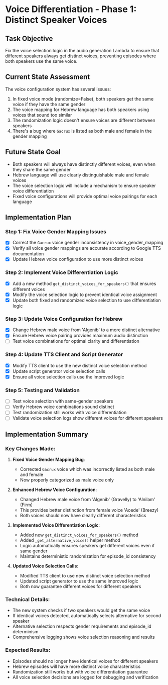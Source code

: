 # Voice Differentiation - Phase 1: Distinct Speaker Voices

## Task Objective
Fix the voice selection logic in the audio generation Lambda to ensure that different speakers always get distinct voices, preventing episodes where both speakers use the same voice.

## Current State Assessment
The voice configuration system has several issues:
1. In fixed voice mode (randomize=False), both speakers get the same voice if they have the same gender
2. The voice mapping for Hebrew language has both speakers using voices that sound too similar
3. The randomization logic doesn't ensure voices are different between speakers
4. There's a bug where `Gacrux` is listed as both male and female in the gender mapping

## Future State Goal
- Both speakers will always have distinctly different voices, even when they share the same gender
- Hebrew language will use clearly distinguishable male and female voices
- The voice selection logic will include a mechanism to ensure speaker voice differentiation
- Fixed voice configurations will provide optimal voice pairings for each language

## Implementation Plan

### Step 1: Fix Voice Gender Mapping Issues
- [x] Correct the `Gacrux` voice gender inconsistency in voice_gender_mapping
- [x] Verify all voice gender mappings are accurate according to Google TTS documentation
- [x] Update Hebrew voice configuration to use more distinct voices

### Step 2: Implement Voice Differentiation Logic
- [x] Add a new method `get_distinct_voices_for_speakers()` that ensures different voices
- [x] Modify the voice selection logic to prevent identical voice assignment
- [x] Update both fixed and randomized voice selection to use differentiation logic

### Step 3: Update Voice Configuration for Hebrew
- [x] Change Hebrew male voice from 'Algenib' to a more distinct alternative
- [x] Ensure Hebrew voice pairing provides maximum audio distinction
- [ ] Test voice combinations for optimal clarity and differentiation

### Step 4: Update TTS Client and Script Generator
- [x] Modify TTS client to use the new distinct voice selection method
- [x] Update script generator voice selection calls
- [x] Ensure all voice selection calls use the improved logic

### Step 5: Testing and Validation
- [ ] Test voice selection with same-gender speakers
- [ ] Verify Hebrew voice combinations sound distinct
- [ ] Test randomization still works with voice differentiation
- [ ] Validate voice selection logs show different voices for different speakers

## Implementation Summary

### Key Changes Made:

1. **Fixed Voice Gender Mapping Bug**: 
   - Corrected `Gacrux` voice which was incorrectly listed as both male and female
   - Now properly categorized as male voice only

2. **Enhanced Hebrew Voice Configuration**:
   - Changed Hebrew male voice from 'Algenib' (Gravelly) to 'Alnilam' (Firm)
   - This provides better distinction from female voice 'Aoede' (Breezy)
   - Both voices should now have clearly different characteristics

3. **Implemented Voice Differentiation Logic**:
   - Added new `get_distinct_voices_for_speakers()` method
   - Added `_get_alternative_voice()` helper method
   - Logic automatically ensures speakers get different voices even if same gender
   - Maintains deterministic randomization for episode_id consistency

4. **Updated Voice Selection Calls**:
   - Modified TTS client to use new distinct voice selection method
   - Updated script generator to use the same improved logic
   - Both now guarantee different voices for different speakers

### Technical Details:

- The new system checks if two speakers would get the same voice
- If identical voices detected, automatically selects alternative for second speaker
- Alternative selection respects gender requirements and episode_id determinism
- Comprehensive logging shows voice selection reasoning and results

### Expected Results:

- Episodes should no longer have identical voices for different speakers
- Hebrew episodes will have more distinct voice characteristics
- Randomization still works but with voice differentiation guarantee
- All voice selection decisions are logged for debugging and verification 